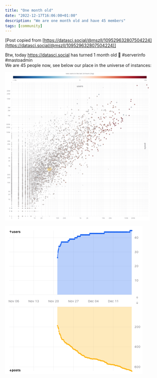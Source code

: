 ```yaml
---
title: "One month old"
date: "2022-12-17T16:06:00+01:00"
description: "We are one month old and have 45 members"
tags: [community]
---
```


[Post copied from [https://datasci.social/@mszll/109529632807504224](https://datasci.social/@mszll/109529632807504224)]

Btw, today https://datasci.social has turned 1 month old 🥳  #serverinfo #mastoadmin  
We are 45 people now, see below our place in the universe of instances:

![datasci.social is marked with a yellow circle in the middle of the log-log scatterplot that shows users vs posts of all mastodon instances.](images/b602a0c6ab4e8f38.png "datasci.social is marked with a yellow circle in the middle of the log-log scatterplot that shows users vs posts of all mastodon instances.")

![Chart showing growth of users in blue and number of posts in yellow. Users are now at 45, posts above 600.](images/fcacb93d328590ab.png "Chart showing growth of users in blue and number of posts in yellow. Users are now at 45, posts above 600.")